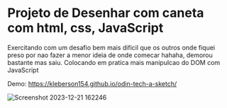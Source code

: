 
# Projeto de Desenhar com caneta com html, css, JavaScript

Exercitando com um desafio bem mais dificil que os outros onde fiquei preso por nao fazer a menor ideia de onde comecar hahaha, demorou bastante mas saiu. Colocando em pratica mais manipulcao do DOM com JavaScript

Demo: https://kleberson154.github.io/odin-tech-a-sketch/

![Screenshot 2023-12-21 162246](https://github.com/kleberson154/odin-tech-a-sketch/assets/79817657/1fce799a-9b9d-42fd-b472-b0f96902ef2d)
